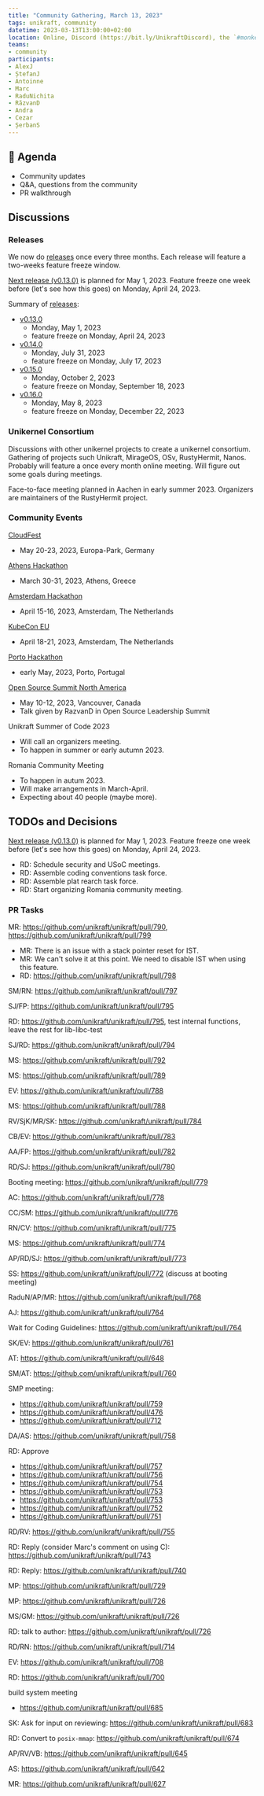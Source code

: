 ```yaml
---
title: "Community Gathering, March 13, 2023"
tags: unikraft, community
datetime: 2023-03-13T13:00:00+02:00
location: Online, Discord (https://bit.ly/UnikraftDiscord), the `#monkey-business` voice channel
teams:
- community
participants:
- AlexJ
- ȘtefanJ
- Antoinne
- Marc
- RaduNichita
- RăzvanD
- Andra
- Cezar
- ȘerbanS
---
```


## :dart: Agenda

- Community updates
- Q&A, questions from the community
- PR walkthrough

## Discussions

### Releases

We now do [releases](https://github.com/unikraft/unikraft/milestones) once every three months.
Each release will feature a two-weeks feature freeze window.

[Next release (v0.13.0)](https://github.com/unikraft/unikraft/milestone/13) is planned for May 1, 2023.
Feature freeze one week before (let's see how this goes) on Monday, April 24, 2023.

Summary of [releases](https://github.com/unikraft/unikraft/milestones):
- [v0.13.0](https://github.com/unikraft/unikraft/milestone/13)
  - Monday, May 1, 2023
  - feature freeze on Monday, April 24, 2023
- [v0.14.0](https://github.com/unikraft/unikraft/milestone/14)
  - Monday, July 31, 2023
  - feature freeze on Monday, July 17, 2023
- [v0.15.0](https://github.com/unikraft/unikraft/milestone/15)
  - Monday, October 2, 2023
  - feature freeze on Monday, September 18, 2023
- [v0.16.0](https://github.com/unikraft/unikraft/milestone/16)
  - Monday, May 8, 2023
  - feature freeze on Monday, December 22, 2023

### Unikernel Consortium

Discussions with other unikernel projects to create a unikernel consortium.
Gathering of projects such Unikraft, MirageOS, OSv, RustyHermit, Nanos.
Probably will feature a once every month online meeting.
Will figure out some goals during meetings.

Face-to-face meeting planned in Aachen in early summer 2023.
Organizers are maintainers of the RustyHermit project.

### Community Events

[CloudFest](https://www.cloudfest.com/)
- May 20-23, 2023, Europa-Park, Germany

[Athens Hackathon](https://unikraft.org/community/hackathons/2023-03-athens/)
- March 30-31, 2023, Athens, Greece

[Amsterdam Hackathon](https://github.com/unikraft/docs/pull/198)
- April 15-16, 2023, Amsterdam, The Netherlands

[KubeCon EU](https://events.linuxfoundation.org/kubecon-cloudnativecon-europe/)
- April 18-21, 2023, Amsterdam, The Netherlands

[Porto Hackathon](https://github.com/unikraft/docs/pull/200)
- early May, 2023, Porto, Portugal

[Open Source Summit North America](https://events.linuxfoundation.org/open-source-summit-north-america/)
- May 10-12, 2023, Vancouver, Canada
- Talk given by RazvanD in Open Source Leadership Summit

Unikraft Summer of Code 2023
- Will call an organizers meeting.
- To happen in summer or early autumn 2023.

Romania Community Meeting
- To happen in autum 2023.
- Will make arrangements in March-April.
- Expecting about 40 people (maybe more).

## TODOs and Decisions

[Next release (v0.13.0)](https://github.com/unikraft/unikraft/milestone/13) is planned for May 1, 2023.
Feature freeze one week before (let's see how this goes) on Monday, April 24, 2023.

- RD: Schedule security and USoC meetings.
- RD: Assemble coding conventions task force.
- RD: Assemble plat rearch task force.
- RD: Start organizing Romania community meeting.

### PR Tasks

MR: https://github.com/unikraft/unikraft/pull/790, https://github.com/unikraft/unikraft/pull/799
- MR: There is an issue with a stack pointer reset for IST.
- MR: We can't solve it at this point.
  We need to disable IST when using this feature.
- RD: https://github.com/unikraft/unikraft/pull/798

SM/RN: https://github.com/unikraft/unikraft/pull/797

SJ/FP: https://github.com/unikraft/unikraft/pull/795

RD: https://github.com/unikraft/unikraft/pull/795, test internal functions, leave the rest for lib-libc-test

SJ/RD: https://github.com/unikraft/unikraft/pull/794

MS: https://github.com/unikraft/unikraft/pull/792

MS: https://github.com/unikraft/unikraft/pull/789

EV: https://github.com/unikraft/unikraft/pull/788

MS: https://github.com/unikraft/unikraft/pull/788

RV/SjK/MR/SK: https://github.com/unikraft/unikraft/pull/784

CB/EV: https://github.com/unikraft/unikraft/pull/783

AA/FP: https://github.com/unikraft/unikraft/pull/782

RD/SJ: https://github.com/unikraft/unikraft/pull/780

Booting meeting: https://github.com/unikraft/unikraft/pull/779

AC: https://github.com/unikraft/unikraft/pull/778

CC/SM: https://github.com/unikraft/unikraft/pull/776

RN/CV: https://github.com/unikraft/unikraft/pull/775

MS: https://github.com/unikraft/unikraft/pull/774

AP/RD/SJ: https://github.com/unikraft/unikraft/pull/773

SS: https://github.com/unikraft/unikraft/pull/772 (discuss at booting meeting)

RaduN/AP/MR: https://github.com/unikraft/unikraft/pull/768

AJ: https://github.com/unikraft/unikraft/pull/764

Wait for Coding Guidelines: https://github.com/unikraft/unikraft/pull/764

SK/EV: https://github.com/unikraft/unikraft/pull/761

AT: https://github.com/unikraft/unikraft/pull/648

SM/AT: https://github.com/unikraft/unikraft/pull/760

SMP meeting:
- https://github.com/unikraft/unikraft/pull/759
- https://github.com/unikraft/unikraft/pull/476
- https://github.com/unikraft/unikraft/pull/712

DA/AS: https://github.com/unikraft/unikraft/pull/758

RD: Approve
- https://github.com/unikraft/unikraft/pull/757
- https://github.com/unikraft/unikraft/pull/756
- https://github.com/unikraft/unikraft/pull/754
- https://github.com/unikraft/unikraft/pull/753
- https://github.com/unikraft/unikraft/pull/753
- https://github.com/unikraft/unikraft/pull/752
- https://github.com/unikraft/unikraft/pull/751

RD/RV: https://github.com/unikraft/unikraft/pull/755

RD: Reply (consider Marc's comment on using C): https://github.com/unikraft/unikraft/pull/743

RD: Reply: https://github.com/unikraft/unikraft/pull/740

MP: https://github.com/unikraft/unikraft/pull/729

MP: https://github.com/unikraft/unikraft/pull/726

MS/GM: https://github.com/unikraft/unikraft/pull/726

RD: talk to author: https://github.com/unikraft/unikraft/pull/726

RD/RN: https://github.com/unikraft/unikraft/pull/714

EV: https://github.com/unikraft/unikraft/pull/708

RD: https://github.com/unikraft/unikraft/pull/700

build system meeting
- https://github.com/unikraft/unikraft/pull/685

SK: Ask for input on reviewing: https://github.com/unikraft/unikraft/pull/683

RD: Convert to `posix-mmap`: https://github.com/unikraft/unikraft/pull/674

AP/RV/VB: https://github.com/unikraft/unikraft/pull/645

AS: https://github.com/unikraft/unikraft/pull/642

MR: https://github.com/unikraft/unikraft/pull/627
